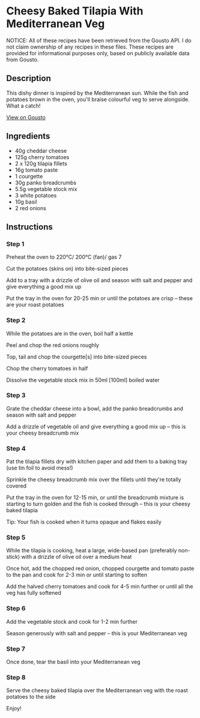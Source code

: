 # Cheesy Baked Tilapia With Mediterranean Veg

NOTICE: All of these recipes have been retrieved from the Gousto API. I do not claim ownership of any recipes in these files. These recipes are provided for informational purposes only, based on publicly available data from Gousto.

## Description

This dishy dinner is inspired by the Mediterranean sun. While the fish and potatoes brown in the oven, you'll braise colourful veg to serve alongside. What a catch! 

[View on Gousto](https://www.gousto.co.uk/recipes/cookbook/cheesy-baked-tilapia-with-mediterranean-veg)

## Ingredients

- 40g cheddar cheese
- 125g cherry tomatoes
- 2 x 120g tilapia fillets
- 16g tomato paste
- 1 courgette
- 30g panko breadcrumbs
- 5.5g vegetable stock mix
- 3 white potatoes
- 10g basil
- 2 red onions

## Instructions


### Step 1

Preheat the oven to 220°C/ 200°C (fan)/ gas 7

Cut the potatoes (skins on) into bite-sized pieces

Add to a tray with a drizzle of olive oil and season with salt and pepper and give everything a good mix up

Put the tray in the oven for 20-25 min or until the potatoes are crisp – these are your roast potatoes


### Step 2

While the potatoes are in the oven, boil half a kettle

Peel and chop the red onions roughly

Top, tail and chop the courgette<span class="text-danger">[s] </span>into bite-sized pieces

Chop the cherry tomatoes in half

Dissolve the vegetable stock mix in 50ml <span class="text-danger">[100ml]</span> boiled water


### Step 3

Grate the cheddar cheese into a bowl, add the panko breadcrumbs and season with salt and pepper

Add a drizzle of vegetable oil and give everything a good mix up – this is your cheesy breadcrumb mix


### Step 4

Pat the tilapia fillets dry with kitchen paper and add them to a baking tray (use tin foil to avoid mess!)

Sprinkle the cheesy breadcrumb mix over the fillets until they're totally covered

Put the tray in the oven for 12-15 min, or until the breadcrumb mixture is starting to turn golden and the fish is cooked through – this is your cheesy baked tilapia

Tip: Your fish is cooked when it turns opaque and flakes easily


### Step 5

While the tilapia is cooking, heat a large, wide-based pan (preferably non-stick) with a drizzle of olive oil over a medium heat

Once hot, add the chopped red onion, chopped courgette and tomato paste to the pan and cook for 2-3 min or until starting to soften

Add the halved cherry tomatoes and cook for 4-5 min further or until all the veg has fully softened


### Step 6

Add the vegetable stock and cook for 1-2 min further

Season generously with salt and pepper – this is your Mediterranean veg


### Step 7

Once done, tear the basil into your Mediterranean veg

### Step 8

Serve the cheesy baked tilapia over the Mediterranean veg with the roast potatoes to the side

Enjoy!

